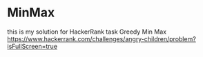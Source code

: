 # MinMax

this is my solution for HackerRank task 
Greedy Min Max https://www.hackerrank.com/challenges/angry-children/problem?isFullScreen=true
